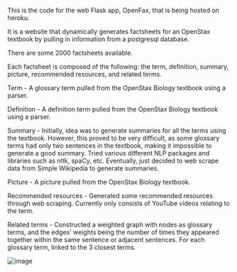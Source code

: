 This is the code for the web Flask app, OpenFax, that is being hosted on heroku.

It is a website that dynamically generates factsheets for an OpenStax textbook by pulling in information from a postgresql database.

There are some 2000 factsheets available.

Each factsheet is composed of the following: the term, definition, summary, picture, recommended resources, and related terms.

Term - A glossary term pulled from the OpenStax Biology textbook using a parser.

Definition - A definition term pulled from the OpenStax Biology textbook using a parser.

Summary - Initially, idea was to generate summaries for all the terms using the textbook. However, this proved to be very difficult, as some glossary terms had only two sentences in the textbook, making it impossible to generate a good summary. Tried various different NLP packages and libraries such as nltk, spaCy, etc. Eventually, just decided to web scrape data from Simple Wikipedia to generate summaries.

Picture - A picture pulled from the OpenStax Biology textbook.

Recommended resources - Generated some recommended resources through web scraping. Currently only consists of YouTube videos relating to the term.

Related terms - Constructed a weighted graph with nodes as glossary terms, and the edges' weights being the number of times they appeared together within the same sentence or adjacent sentences. For each glossary term, linked to the 3 closest terms.

![image](https://user-images.githubusercontent.com/25090490/30838453-33fd7506-a231-11e7-8d9e-6267e9c9f109.png)

